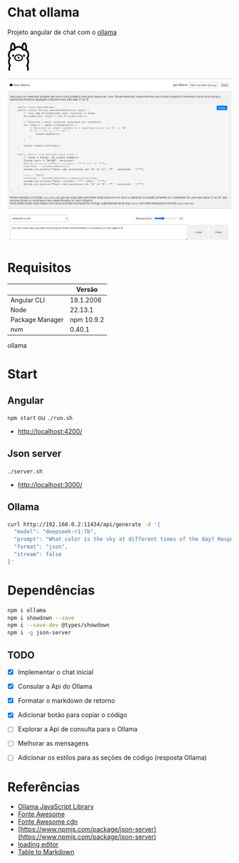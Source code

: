 # Chat ollama

Projeto angular de chat com o [ollama](https://ollama.com/)


![](readme_imagens/ollama_readme.png)

![](readme_imagens/chat_ollama.png)

# Requisitos

|                 | Versão     |
| --------------- | ---------- |
| Angular CLI     | 19.1.2006  |
| Node            | 22.13.1    |
| Package Manager | npm 10.9.2 |
| nvm             | 0.40.1     |

ollama

# Start

## Angular

`npm start` ou `./run.sh`

- [http://localhost:4200/](http://localhost:4200/)

## Json server

`./server.sh`

- [http://localhost:3000/](http://localhost:3000/)

## Ollama

```bash
curl http://192.168.0.2:11434/api/generate -d '{
  "model": "deepseek-r1:7b",
  "prompt": "What color is the sky at different times of the day? Respond using JSON",
  "format": "json",
  "stream": false
}'
```

# Dependências

```bash
npm i ollama
npm i showdown --save
npm i --save-dev @types/showdown
npm i -g json-server
```

## TODO

- [x] Implementar o chat inicial
- [x] Consular a Api do Ollama
- [x] Formatar o markdown de retorno
- [x] Adicionar botão para copiar o código
- [ ] Explorar a Api de consulta para o Ollama
- [ ] Melhorar as mensagens
- [ ] Adicionar os estilos para as seções de código (resposta Ollama)


# Referências

- [Ollama JavaScript Library](https://github.com/ollama/ollama-js)
- [Fonte Awesome](https://fontawesome.com/icons)
- [Fonte Awesome cdn](https://cdnjs.com/libraries/font-awesome)
- [https://www.npmjs.com/package/json-server](https://www.npmjs.com/package/json-server)
- [loading editor](https://loading.io/#editor)
- [Table to Markdown](https://tabletomarkdown.com/convert-spreadsheet-to-markdown/)
